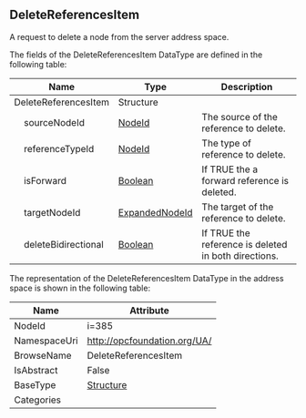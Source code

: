<!-- datatype -->
## DeleteReferencesItem
A request to delete a node from the server address space.  
<!-- end of description -->
The fields of the DeleteReferencesItem DataType are defined in the following table:  

|Name|Type|Description|
|---|---|---|
|DeleteReferencesItem|Structure||
|&nbsp;&nbsp;&nbsp;&nbsp;sourceNodeId|[NodeId](../../DataTypes/NodeId/readme.md)|The source of the reference to delete.|
|&nbsp;&nbsp;&nbsp;&nbsp;referenceTypeId|[NodeId](../../DataTypes/NodeId/readme.md)|The type of reference to delete.|
|&nbsp;&nbsp;&nbsp;&nbsp;isForward|[Boolean](../../DataTypes/Boolean/readme.md)|If TRUE the a forward reference is deleted.|
|&nbsp;&nbsp;&nbsp;&nbsp;targetNodeId|[ExpandedNodeId](../../DataTypes/ExpandedNodeId/readme.md)|The target of the reference to delete.|
|&nbsp;&nbsp;&nbsp;&nbsp;deleteBidirectional|[Boolean](../../DataTypes/Boolean/readme.md)|If TRUE the reference is deleted in both directions.|

The representation of the DeleteReferencesItem DataType in the address space is shown in the following table:  

|Name|Attribute|
|---|---|
|NodeId|i=385|
|NamespaceUri|http://opcfoundation.org/UA/|
|BrowseName|DeleteReferencesItem|
|IsAbstract|False|
|BaseType|[Structure](../../DataTypes/Structure/readme.md)|
|Categories||

